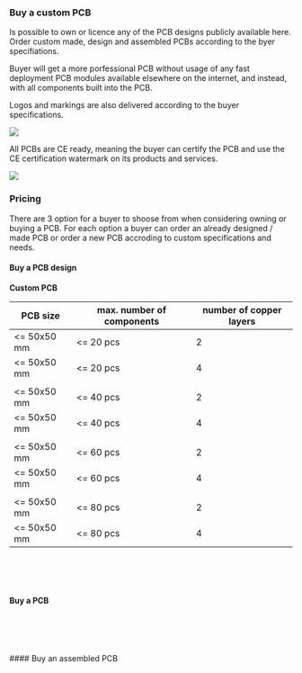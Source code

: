 ### Buy a custom PCB
Is possible to own or licence any of the PCB designs publicly available here. Order custom made, design and assembled PCBs according to the byer specifiations.

Buyer will get a more porfessional PCB without usage of any fast deployment PCB modules available elsewhere on the internet, and instead, with all components built into the PCB.  

Logos and markings are also delivered according to the buyer specifications.

![](https://github.com/aeonSolutions/PCB-Prototyping-Catalogue/blob/main/certified%20logos.png)

All PCBs are CE ready, meaning the buyer can certify the PCB and use the CE certification watermark on its products and services. 

![](https://github.com/aeonSolutions/PCB-Prototyping-Catalogue/blob/main/ownApcb.png)

### Pricing
There are 3 option for a buyer to shoose from when considering owning or buying a PCB. For each option a buyer can order an already designed / made PCB or order a new PCB accroding to custom specifications and needs.

#### Buy a PCB design 

**Custom PCB**

| PCB size     | max. number of components | number of copper layers |
|--------------|---------------------------|-------------------------|
| <= 50x50 mm  | <= 20 pcs                 |  2                      |
| <= 50x50 mm  | <= 20 pcs                 |  4                      |
|              |                           |                         |
| <= 50x50 mm  | <= 40 pcs                 |  2                      |
| <= 50x50 mm  | <= 40 pcs                 |  4                      |
|              |                           |                         |
| <= 50x50 mm  | <= 60 pcs                 |  2                      |
| <= 50x50 mm  | <= 60 pcs                 |  4                      |
|              |                           |                         |
| <= 50x50 mm  | <= 80 pcs                 |  2                      |
| <= 50x50 mm  | <= 80 pcs                 |  4                      |



<br />
<br />
<br />

#### Buy a PCB  

|  |  |
|-------------|------|


<br />
<br />
<br />
#### Buy an assembled PCB

|  |  |
|-------------|------|


<br />
<br />
<br />
